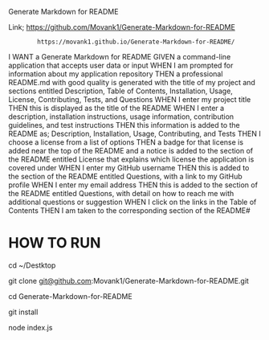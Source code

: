 
Generate Markdown for README

Link; https://github.com/Movank1/Generate-Markdown-for-README

            https://movank1.github.io/Generate-Markdown-for-README/



I WANT a  Generate Markdown for README
GIVEN a command-line application that accepts user data or input
WHEN I am prompted for information about my application repository
THEN a professional README.md with good quality is generated with the title of my project and sections entitled Description, Table of Contents, Installation, Usage, License, Contributing, Tests, and Questions
WHEN I enter my project title
THEN this is displayed as the title of the README
WHEN I enter a description, installation instructions, usage information, contribution guidelines, and test instructions
THEN this information is added to the README as; Description, Installation, Usage, Contributing, and Tests
THEN I choose a license from a list of options
THEN a badge for that license is added near the top of the README and a notice is added to the section of the README entitled License that explains which license the application is covered under
WHEN I enter my GitHub username
THEN this is added to the section of the README entitled Questions, with a link to my GitHub profile
WHEN I enter my email address
THEN this is added to the section of the README entitled Questions, with detail on how to reach me with additional questions or suggestion 
WHEN I click on the links in the Table of Contents
THEN I am taken to the corresponding section of the README#

# HOW TO RUN

cd ~/Destktop

git clone git@github.com:Movank1/Generate-Markdown-for-README.git

cd Generate-Markdown-for-README

git install

node index.js